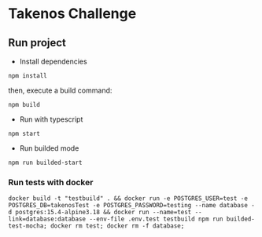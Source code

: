 # Takenos Challenge

## Run project
- Install dependencies
```
npm install
```

then, execute a build command:
```
npm build
```

- Run with typescript
```
npm start
```

- Run builded mode
```
npm run builded-start
```

### Run tests with docker

```
docker build -t "testbuild" . && docker run -e POSTGRES_USER=test -e POSTGRES_DB=takenosTest -e POSTGRES_PASSWORD=testing --name database -d postgres:15.4-alpine3.18 && docker run --name=test --link=database:database --env-file .env.test testbuild npm run builded-test-mocha; docker rm test; docker rm -f database;
```
